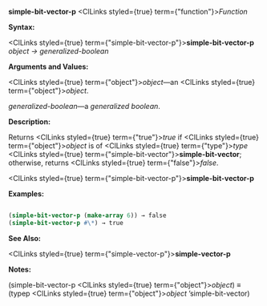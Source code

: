 **simple-bit-vector-p** <ClLinks styled={true} term={"function"}><i>Function</i></ClLinks> 



**Syntax:** 



<ClLinks styled={true} term={"simple-bit-vector-p"}><b>simple-bit-vector-p</b></ClLinks> *object → generalized-boolean* 



**Arguments and Values:** 



<ClLinks styled={true} term={"object"}><i>object</i></ClLinks>—an <ClLinks styled={true} term={"object"}><i>object</i></ClLinks>. 



*generalized-boolean*—a *generalized boolean*. 



**Description:** 



Returns <ClLinks styled={true} term={"true"}><i>true</i></ClLinks> if <ClLinks styled={true} term={"object"}><i>object</i></ClLinks> is of <ClLinks styled={true} term={"type"}><i>type</i></ClLinks> <ClLinks styled={true} term={"simple-bit-vector"}><b>simple-bit-vector</b></ClLinks>; otherwise, returns <ClLinks styled={true} term={"false"}><i>false</i></ClLinks>. 







 



 



<ClLinks styled={true} term={"simple-bit-vector-p"}><b>simple-bit-vector-p</b></ClLinks> 



**Examples:**
```lisp

(simple-bit-vector-p (make-array 6)) → false 
(simple-bit-vector-p #\*) → true 

```
**See Also:** 



<ClLinks styled={true} term={"simple-vector-p"}><b>simple-vector-p</b></ClLinks> 



**Notes:** 



(simple-bit-vector-p <ClLinks styled={true} term={"object"}><i>object</i></ClLinks>) *≡* (typep <ClLinks styled={true} term={"object"}><i>object</i></ClLinks> ’simple-bit-vector) 

